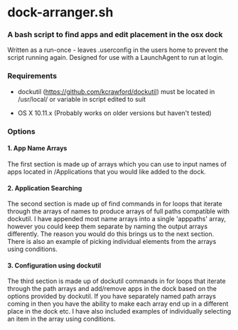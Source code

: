 # dock-arranger.sh
### A bash script to find apps and edit placement in the osx dock 

Written as a run-once - leaves .userconfig in the users home to prevent the script running again. Designed for use with a LaunchAgent to run at login.

### Requirements

- dockutil (https://github.com/kcrawford/dockutil) must be located in /usr/local/ or variable in script edited to suit

- OS X 10.11.x (Probably works on older versions but haven't tested)

### Options

#### 1. App Name Arrays
The first section is made up of arrays which you can use to input names of apps located in /Applications that you would like added to the dock.

#### 2. Application Searching
The second section is made up of find commands in for loops that iterate through the arrays of names to produce arrays of full paths compatible with dockutil.
I have appended most name arrays into a single 'apppaths' array, however you could keep them separate by naming the output arrays differently. The reason you would do this brings us to the next section. There is also an example of picking individual elements from the arrays using conditions.

#### 3. Configuration using dockutil 
The third section is made up of dockutil commands in for loops that iterate through the path arrays and add/remove apps in the dock based on the options provided by dockutil. If you have separately named path arrays coming in then you have the ability to make each array end up in a different place in the dock etc. I have also included examples of individually selecting an item in the array using conditions.
